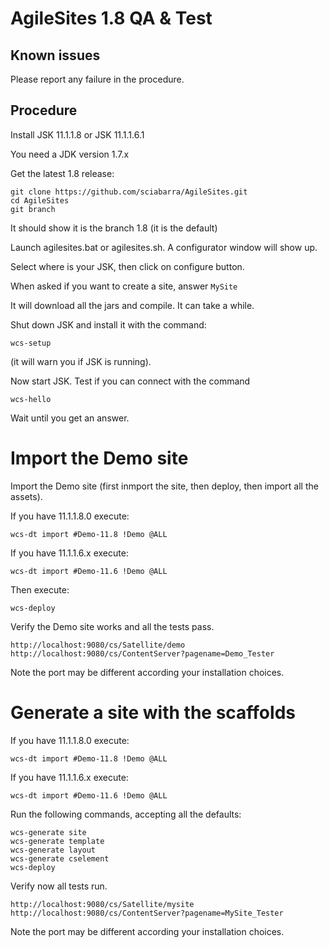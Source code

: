# AgileSites 1.8 QA & Test

## Known issues

Please report any failure in the procedure.

## Procedure

Install JSK 11.1.1.8 or JSK  11.1.1.6.1


You need a JDK version 1.7.x

Get the latest 1.8 release:

```
git clone https://github.com/sciabarra/AgileSites.git
cd AgileSites
git branch 
```

It should show it is the branch 1.8 (it is the default)

Launch agilesites.bat or agilesites.sh. A configurator window will show up.

Select where is your JSK, then click on configure button.

When asked if you want to create a site, answer `MySite`

It will download all the jars and compile. It can take a while.

Shut down JSK and install it with the command:


```
wcs-setup
```

(it will warn you if JSK is running).

Now start JSK. Test if you can connect with the command


```
wcs-hello
```


Wait until you get an answer.

# Import the Demo site

Import the Demo site (first inmport the site, then deploy, then import all the assets).


If you have 11.1.1.8.0 execute:


```
wcs-dt import #Demo-11.8 !Demo @ALL
```

If you have 11.1.1.6.x execute:


```
wcs-dt import #Demo-11.6 !Demo @ALL
```

Then execute:


```
wcs-deploy
```

Verify the Demo site works and all the tests pass.


```
http://localhost:9080/cs/Satellite/demo
http://localhost:9080/cs/ContentServer?pagename=Demo_Tester

```

Note the port may be different according your installation choices.


# Generate a site with the scaffolds 

If you have 11.1.1.8.0 execute:


```
wcs-dt import #Demo-11.8 !Demo @ALL
```

If you have 11.1.1.6.x execute:


```
wcs-dt import #Demo-11.6 !Demo @ALL
```

Run the following commands, accepting all the defaults:


```
wcs-generate site
wcs-generate template
wcs-generate layout
wcs-generate cselement
wcs-deploy

```

Verify now all tests run.


```
http://localhost:9080/cs/Satellite/mysite
http://localhost:9080/cs/ContentServer?pagename=MySite_Tester
```

Note the port may be different according your installation choices.
